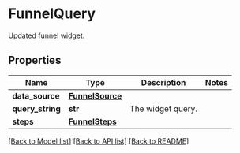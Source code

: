 # FunnelQuery

Updated funnel widget.

## Properties

| Name             | Type                                | Description       | Notes |
| ---------------- | ----------------------------------- | ----------------- | ----- |
| **data_source**  | [**FunnelSource**](FunnelSource.md) |                   |
| **query_string** | **str**                             | The widget query. |
| **steps**        | [**FunnelSteps**](FunnelSteps.md)   |                   |

[[Back to Model list]](README.md#documentation-for-models) [[Back to API list]](README.md#documentation-for-api-endpoints) [[Back to README]](README.md)

